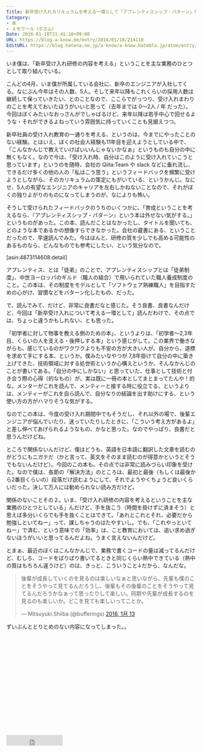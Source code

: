 ```yaml
---
Title: 新卒受け入れカリキュラムを考える一環として「アプレンティスシップ・パターン」を読んだ
Category:
- 本
- メモワール（ポエム）
Date: 2016-01-18T21:41:18+09:00
URL: https://blog.a-know.me/entry/2016/01/18/214118
EditURL: https://blog.hatena.ne.jp/a-know/a-know.hateblo.jp/atom/entry/6653586347153560007
---
```


いま僕は、「新卒受け入れ研修の内容を考える」ということを主な業務のひとつとして取り組んでいる。


こんどの4月、いま僕が所属している会社に、新卒のエンジニアが入社してくる。なにぶん今年はその人数、5人。そして来年以降もこれくらいの採用人数は継続して保っていきたい、とのことなので、ここらでがっつり、受け入れまわりのことを考えておいたほうがいいと思って（去年までは 0〜2人 / 年 だった）。今回はぼくみたいなおっさんがでしゃばるけど、来年以降は若手中心で回せるような・それができるよねっていう雰囲気に持っていくことも見据えつつ。


<!-- more -->



新卒社員の受け入れ教育の一通りを考える、というのは、今までにやったことのない経験。とはいえ、ぼくの社会人経験も11年目を迎えようとしている中で、「こんなかんじで教えていけばいいんじゃないかなぁ」というものも自分の中に無くもなく。なので今は、「受け入れ時、自分はこのように受け入れていこうと思っています」というのを随時、会社の Qiita:Team や slack などに垂れ流し、できるだけ多くの他の人の「私はこう思う」というフィードバックを頻繁に受けようとしながら、そのカリキュラムの策定にもがいている、というかんじ。なにせ、5人の有望なエンジニアのキャリアを左右しかねないことなので、それがぼくの独りよがりのものになってしまうのが、なによりも怖い。


そうして受けられたフィードバックのうちのいくつかに、「育成ということを考えるなら、『アプレンティスシップ・パターン』という本は外せない気がする。」というものがあった。この本、読んだことはなかったし、タイトルを聞いても、どのような本であるかの想像すらできなかった。会社の蔵書にある、ということだったので、早速読んでみた。今はほんと、研修の質を少しでも高める可能性のあるものなら、どんなものでも参考にしたい、という気分なので。




[asin:4873114608:detail]




アプレンティス、とは「徒弟」のことで、アプレンティスシップとは「徒弟制度」、中世ヨーロッパのギルド（職人の組合）で用いられていた職人養成制度のこと。この本は、その制度をモデルとして「ソフトウェア熟練職人」を目指すための心がけ、習慣などをパターン化したもの、だった。


で、読んでみて、だけど、非常に良書だなと感じた。そう良書、良書なんだけど、今回は「新卒受け入れについて考える一環として」読んだわけで、その点では、ちょっと違うかもしれない、とも思った。


「初学者に対して物事を教える側のための本」、というよりは、「初学者〜2,3年目、くらいの人を支える・後押しする本」という感じがして。この業界で働きながらも、感じているのがワクワクよりも不安の方が大きい人が、自分から、道標を求めて手にする本、というか。僕みたいなやつが 7,8年掛けて自分の中に築き上げてきた、技術領域に対する処世術というか心構えというか、そんなかんじのことが書いてある。「自分の中にしかない」と思っていた、仕事として技術と付き合う際の心得（的なもの）が、実は既に一冊の本としてまとまってたんや！的な。メンターがこれを読んで、メンティーと接する時に役立てる、というよりは、メンティーがこれを自ら読んで、自分なりの結論を出す助けにする、という使い方の方がハマりそうな気がする。


なのでこの本は、今度の受け入れ期間中でもそうだし、それ以外の場で、後輩エンジニアが悩んでいたり、迷っていたりしたときに、「こういう考え方があるよ」と差し伸べてあげられるようなもの、かなと思った。なのでやっぱり、良書だと思うんだけどね。


ところで関係ないんだけど、僕はどうも、英語を日本語に翻訳した文章を読むのがどうにもニガテだ（かと言って、英文をそのまま読むのが得意かというとそうでもないんだけど）。今回のこの本も、その点では非常に読みづらい印象を受けた。なので僕は、各節の「解決方法」のところは、最初と最後（もしくは最後から2番目くらいの）段落だけ読むようにして、それでようやくちょうど良いくらいだった。決して万人には勧められない読み方だけど。


関係のないことその２。いま、「受け入れ研修の内容を考えるということを主な業務のひとつとしている」んだけど、手を抜こう（時間を掛けずに済まそう）と思えば多分いくらでも手を抜くことはできて。「あれとこれとそれ、必要だから勉強しといてねー」って、課しちゃうのはたやすいし。でも、「これやっといてねー」で済む、という意味での「効率」は、こと教育においては、追い求め過ぎないほうがいいと思ってるんだよね。うまく言えないんだけど。


とまぁ、最近のぼくはこんなかんじで、業務で書くコードの量は減ってるんだけど、むしろ、コードをばりばり書いてるときと同じくらい熱中できている（熱中の質はもちろん違うけど）のは、きっと、こういうこと↓だから、なんだな。


<blockquote class="twitter-tweet" lang="ja"><p lang="ja" dir="ltr">後輩が成長していくのを見るのは楽しいなぁと思いながら、先輩も僕のことをそうやって見てるんだろうし、後輩もその後輩のことをそうやって見てるんだろうかなぁって思ったりして楽しい。同期や先輩が成長するのを見るのも楽しいか。どこを見ても楽しいってことか。</p>&mdash; Mitsuyuki.Shiiba (@bufferings) <a href="https://twitter.com/bufferings/status/687253935980199936">2016, 1月 13</a></blockquote>
<script async src="//platform.twitter.com/widgets.js" charset="utf-8"></script>


ずいぶんととりとめのない内容になってしまった。。


<script async src="//pagead2.googlesyndication.com/pagead/js/adsbygoogle.js"></script>
<!-- article-bottom2 -->
<ins class="adsbygoogle"
     style="display:inline-block;width:300px;height:250px"
     data-ad-client="ca-pub-3463034538369189"
     data-ad-slot="5274552934"></ins>
<script>
(adsbygoogle = window.adsbygoogle || []).push({});
</script>


<iframe src="http://blog.hatena.ne.jp/a-know/a-know.hateblo.jp/subscribe/iframe" allowtransparency="true" frameborder="0" scrolling="no" width="150" height="28"></iframe>
